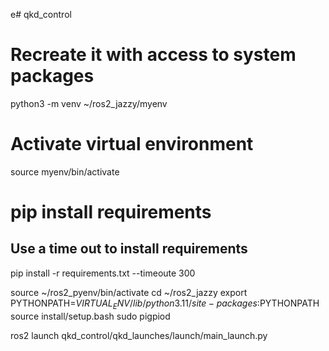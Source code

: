 e# qkd_control

# Recreate it with access to system packages
python3 -m venv ~/ros2_jazzy/myenv 
# Activate virtual environment 
source myenv/bin/activate
# pip install requirements
## Use a time out to install requirements
pip install -r requirements.txt --timeoute 300


source ~/ros2_pyenv/bin/activate
cd ~/ros2_jazzy
export PYTHONPATH=$VIRTUAL_ENV/lib/python3.11/site-packages:$PYTHONPATH
source install/setup.bash
sudo pigpiod

ros2 launch qkd_control/qkd_launches/launch/main_launch.py